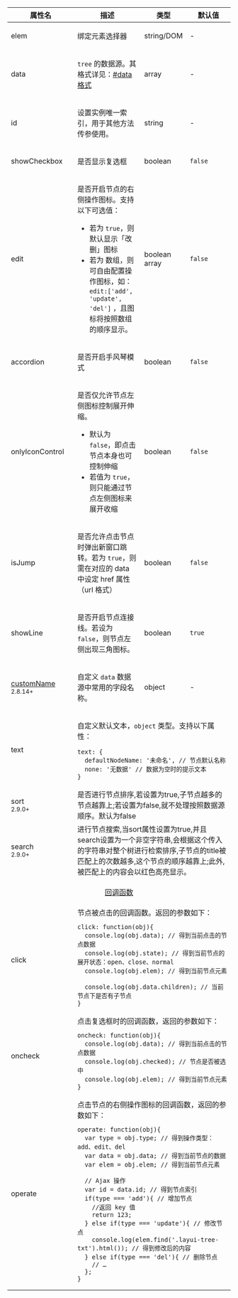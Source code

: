 <table class="layui-table">
  <colgroup>
    <col width="150">
    <col>
    <col width="100">
    <col width="100">
  </colgroup>
  <thead>
    <tr>
      <th>属性名</th>
      <th>描述</th>
      <th>类型</th>
      <th>默认值</th>
    </tr>
  </thead>
  <tbody>
    <tr>
<td>elem</td>
<td>

绑定元素选择器

</td>
<td>string/DOM</td>
<td>-</td>
    </tr>
    <tr>
<td>data</td>
<td>

`tree` 的数据源。其格式详见：[#data 格式](#options.data)

</td>
<td>array</td>
<td>-</td>
    </tr>
    <tr>
<td>id</td>
<td>

设置实例唯一索引，用于其他方法传参使用。

</td>
<td>string</td>
<td>-</td>
    </tr>
    <tr>
<td>showCheckbox</td>
<td>

是否显示复选框

</td>
<td>boolean</td>
<td>

`false`

</td>
    </tr>
    <tr>
<td>edit</td>
<td>

是否开启节点的右侧操作图标。支持以下可选值：

- 若为 `true`，则默认显示「改删」图标
- 若为 数组，则可自由配置操作图标，如：`edit:['add', 'update', 'del']` ，且图标将按照数组的顺序显示。

</td>
<td>boolean<br>array</td>
<td>

`false`

</td>
    </tr>
    <tr>
<td>accordion</td>
<td>

是否开启手风琴模式

</td>
<td>boolean</td>
<td>

`false`

</td>
    </tr>
    <tr>
<td>onlyIconControl</td>
<td>

是否仅允许节点左侧图标控制展开伸缩。

- 默认为 `false`，即点击节点本身也可控制伸缩
- 若值为 `true`，则只能通过节点左侧图标来展开收缩

</td>
<td>boolean</td>
<td>

`false`

</td>
    </tr>
    <tr>
<td>isJump</td>
<td>

是否允许点击节点时弹出新窗口跳转。若为 `true`，则需在对应的 data 中设定 href 属性（url 格式）

</td>
<td>boolean</td>
<td>

`false`

</td>
    </tr>
    <tr>
<td>showLine</td>
<td>

是否开启节点连接线。若设为 `false`，则节点左侧出现三角图标。

</td>
<td>boolean</td>
<td>

`true`

</td>
    </tr>
    <tr>
<td>

[customName](#options.customName) <sup>2.8.14+</sup>

</td>
<td>

自定义 `data` 数据源中常用的字段名称。

</td>
<td>object</td>
<td>-</td>
    </tr>
    <tr>
<td>text</td>
<td colspan="3">

自定义默认文本，`object` 类型。支持以下属性：

```
text: {
  defaultNodeName: '未命名', // 节点默认名称
  none: '无数据' // 数据为空时的提示文本
}
```

</td>
    </tr>
    <tr>
      <td>sort<br/><sup>2.9.0+</sup></td>
      <td colspan="3">
        是否进行节点排序,若设置为true,子节点越多的节点越靠上;若设置为false,就不处理按照数据源顺序。默认为false
      </td>
    </tr>
    <tr>
      <td>search<br/><sup>2.9.0+</sup></td>
      <td colspan="3">
        进行节点搜索,当sort属性设置为true,并且search设置为一个非空字符串,会根据这个传入的字符串对整个树进行检索排序,子节点的title被匹配上的次数越多,这个节点的顺序越靠上;此外,被匹配上的内容会以红色高亮显示。
      </td>
    </tr>
    <tr>
<td colspan="4" style="text-align: center">


<div id="options.callback" lay-pid="options" class="ws-anchor">

[回调函数](#options.callback)

</div>

</td>
    </tr>
    <tr>
<td>click</td>
<td colspan="3">

<div id="options.click" lay-pid="options" class="ws-anchor">
  节点被点击的回调函数。返回的参数如下：
</div>

```
click: function(obj){
  console.log(obj.data); // 得到当前点击的节点数据
  console.log(obj.state); // 得到当前节点的展开状态：open、close、normal
  console.log(obj.elem); // 得到当前节点元素

  console.log(obj.data.children); // 当前节点下是否有子节点
}
```

</td>
    </tr>
    <tr>
<td>oncheck</td>
<td colspan="3">

<div id="options.oncheck" lay-pid="options" class="ws-anchor">
  点击复选框时的回调函数，返回的参数如下：
</div>

```
oncheck: function(obj){
  console.log(obj.data); // 得到当前点击的节点数据
  console.log(obj.checked); // 节点是否被选中
  console.log(obj.elem); // 得到当前节点元素
}
```

</td>
    </tr>
    <tr>
<td>operate</td>
<td colspan="3">

<div id="options.operate" lay-pid="options" class="ws-anchor">
  点击节点的右侧操作图标的回调函数，返回的参数如下：
</div>

```
operate: function(obj){
  var type = obj.type; // 得到操作类型：add、edit、del
  var data = obj.data; // 得到当前节点的数据
  var elem = obj.elem; // 得到当前节点元素

  // Ajax 操作
  var id = data.id; // 得到节点索引
  if(type === 'add'){ // 增加节点
    //返回 key 值
    return 123;
  } else if(type === 'update'){ // 修改节点
    console.log(elem.find('.layui-tree-txt').html()); // 得到修改后的内容
  } else if(type === 'del'){ // 删除节点
    // …
  };
}
```

</td>
    </tr>
  </tbody>
</table>
